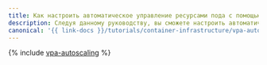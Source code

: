 ```yaml
---
title: Как настроить автоматическое управление ресурсами пода с помощью {{ k8s-vpa }}
description: Следуя данному руководству, вы сможете настроить автоматическое управление ресурсами пода с помощью {{ k8s-vpa }}.
canonical: '{{ link-docs }}/tutorials/container-infrastructure/vpa-autoscaling'
---
```


{% include [vpa-autoscaling](../../_tutorials/k8s/vpa-autoscaling.md) %}